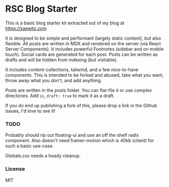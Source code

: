 # RSC Blog Starter

This is a basic blog starter kit extracted out of my blog at https://saewitz.com

It is designed to be simple and performant (largely static content), but also flexible. All posts are written in MDX and rendered on the server (via React Server Components). It includes powerful Footnotes (sidebar and on mobile touch). Social cards are generated for each post. Posts can be written as drafts and will be hidden from indexing (but visitable).

It includes content-collections, tailwind, and a few nice-to-have components. This is intended to be forked and abused, take what you want, throw away what you don't, and add anything.

Posts are written in the posts folder. You can flat-file it or use complex directories. Add `is_draft: true` to mark it as a draft.

If you do end up publishing a fork of this, please drop a link in the Github issues, I'd love to see it!

### TODO

Probably should rip out floating-ui and use an off the shelf radix component. Also doesn't need framer-motion which is 40kb (client) for such a basic use-case.

Globals.css needs a heady cleanup.

### License

MIT